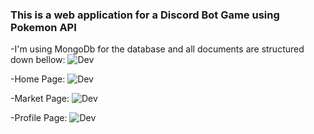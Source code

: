 ### This is a web application for a Discord Bot Game using Pokemon API
-I'm using MongoDb for the database and all documents are structured down bellow:
![Dev](https://media.discordapp.net/attachments/587446659835756546/888116301422272562/1674b99e-cf5b-4897-9a3e-a7567b2e2b14.png?width=1005&height=670)

-Home Page: 
![Dev](https://media.discordapp.net/attachments/587446659835756546/888116937551392768/unknown.png?width=1369&height=669)

-Market Page: 
![Dev](https://media.discordapp.net/attachments/587446659835756546/888117042857783316/unknown.png?width=1359&height=670)

-Profile Page: 
![Dev](https://media.discordapp.net/attachments/587446659835756546/888117137162510376/unknown.png?width=1348&height=670)
